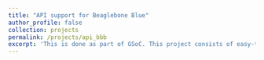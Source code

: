 ```yaml
---
title: "API support for Beaglebone Blue"
author_profile: false
collection: projects
permalink: /projects/api_bbb
excerpt: 'This is done as part of GSoC. This project consists of easy­-to-­use APIs for the hardware on the ​Beaglebone Blue. These APIs will be rewritten from the original Strawson APIs which were written for the Strawson Robotics Cape which used the Cape's hardware by the userspace drivers and mmap. On the other hand, Beaglebone Blue APIs uses kernel-API approach to use the Beaglebone Blue hardware. Currently testing for the sensors with the kernel drivers is under progress.'
---
```

